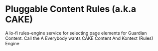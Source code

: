 # Pluggable Content Rules (a.k.a CAKE)

A lo-fi rules-engine service for selecting page elements for Guardian Content. Call the A
Everybody wants CAKE  Content And Kontext (Rules) Engine

